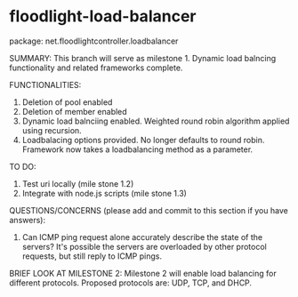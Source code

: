 floodlight-load-balancer
========================

package: net.floodlightcontroller.loadbalancer

SUMMARY:
  This branch will serve as milestone 1. Dynamic load balncing functionality and related frameworks complete.


FUNCTIONALITIES:
  1. Deletion of pool enabled
  2. Deletion of member enabled
  3. Dynamic load balnciing enabled. Weighted round robin algorithm applied using recursion.
  4. Loadbalacing options provided. No longer defaults to round robin. Framework now takes a loadbalancing method as a   parameter.


TO DO:
  1. Test uri locally (mile stone 1.2)
  2. Integrate with node.js scripts (mile stone 1.3)


QUESTIONS/CONCERNS (please add and commit to this section if you have answers):
  1. Can ICMP ping request alone accurately describe the state of the servers? It's possible the servers are overloaded   by other protocol requests, but still reply to ICMP pings.


BRIEF LOOK AT MILESTONE 2:
  Milestone 2 will enable load balancing for different protocols. Proposed protocols are: UDP, TCP, and DHCP.

